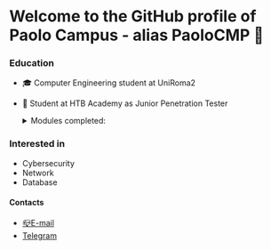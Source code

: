 # Welcome to the GitHub profile of Paolo Campus - alias PaoloCMP 👋

<!--
**PaoloCMP/PaoloCMP** is a ✨ _special_ ✨ repository because its `README.md` (this file) appears on your GitHub profile.-->

### Education
- :mortar_board: Computer Engineering student at UniRoma2
- :green_book: Student at HTB Academy as Junior Penetration Tester

    <details>
     <summary>Modules completed:</summary>

   - <a href="https://academy.hackthebox.eu/achievement/253768/15" target="_blank" rel="noopener noreferrer">Introduction to Academy</a>
   - <a href="https://academy.hackthebox.eu/achievement/253768/87" target="_blank" rel="noopener noreferrer">Setting up</a>
    - <a href="https://academy.hackthebox.eu/achievement/253768/77" target="_blank" rel="noopener noreferrer">Getting Started</a>
  - <a href="https://academy.hackthebox.eu/achievement/253768/75" target="_blank" rel="noopener noreferrer">Introduction to Web Applications</a>
   - <a href="https://academy.hackthebox.eu/achievement/253768/35" target="_blank" rel="noopener noreferrer">Web Requests</a>
    - <a href="https://academy.hackthebox.eu/achievement/253768/81" target="_blank" rel="noopener noreferrer">Intro to Network Traffic Analysis</a>
    - <a href="https://academy.hackthebox.eu/achievement/253768/33" target="_blank" rel="noopener noreferrer">SQL Injection Fundamentals</a>
    - <a href="https://academy.hackthebox.eu/achievement/253768/49" target="_blank" rel="noopener noreferrer">Windows Fundamentals</a>
    - <a href="https://academy.hackthebox.eu/achievement/253768/18" target="_blank" rel="noopener noreferrer">Linux Fundamentals</a>
    - <a href="https://academy.hackthebox.eu/achievement/253768/54" target="_blank" rel="noopener noreferrer">Attacking Web Application with FFUF</a>
    - <a href="https://academy.hackthebox.eu/achievement/253768/23" target="_blank" rel="noopener noreferrer">File Inclusion / Directory Traversal</a>
    - <a href="https://academy.hackthebox.eu/achievement/253768/24" target="_blank" rel="noopener noreferrer">File Transfers</a>
    - <a href="https://academy.hackthebox.eu/achievement/253768/19" target="_blank" rel="noopener noreferrer"> Network Enumeration with NMAP</a>
    - <a href="https://academy.hackthebox.eu/achievement/253768/58"  target="_blank" rel="noopener noreferrer">SQLMap Essentials</a>
  
    </details>

### Interested in
- Cybersecurity
- Network
- Database


#### Contacts
- <a href="mailto:paolo.campus@students.uniroma2.eu">📪E-mail</a>
- <a href="https://t.me/paul_field">Telegram</a>









